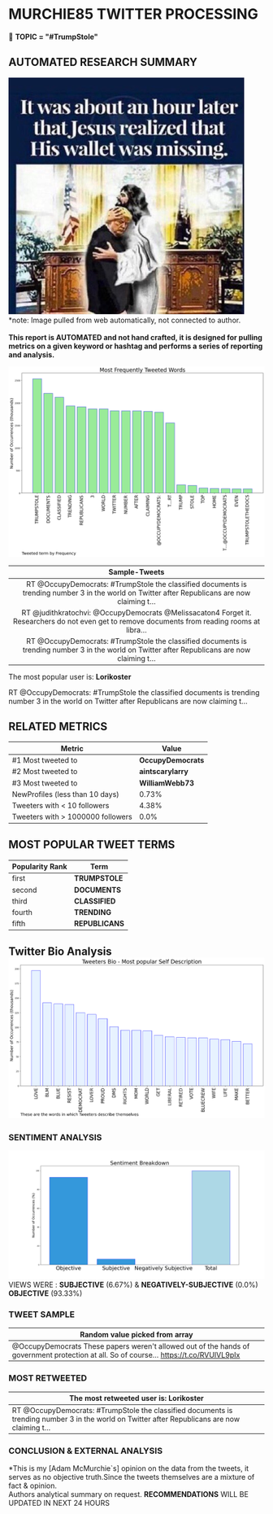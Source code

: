 # MURCHIE85 TWITTER PROCESSING 
&#x1F34E; **TOPIC = "#TrumpStole"**

## AUTOMATED RESEARCH SUMMARY

![image](assets/2022-08-22hashtagImage.png)*note: Image pulled from web automatically, not connected to author.
<br></br>
<b> This report is AUTOMATED and not hand crafted, it is designed for pulling metrics on a given keyword or hashtag and performs a series of reporting and analysis.</b>



![image](assets/2022-08-22TWEETS.png)



|                **Sample-Tweets**        |
| :-------------: |
| RT @OccupyDemocrats: #TrumpStole the classified documents is trending number 3 in the world on Twitter after Republicans are now claiming t… |
| RT @judithkratochvi: @OccupyDemocrats @Melissacaton4 Forget it. Researchers do not even get to remove documents from reading rooms at libra… |
| RT @OccupyDemocrats: #TrumpStole the classified documents is trending number 3 in the world on Twitter after Republicans are now claiming t… |

The most popular user is: **Lorikoster**
<div class="alert alert-block alert-danger"> RT @OccupyDemocrats: #TrumpStole the classified documents is trending number 3 in the world on Twitter after Republicans are now claiming t…</div>

## RELATED METRICS<br>
| Metric | Value |
| ------------- | ------------- |
| #1 Most tweeted to  | **OccupyDemocrats** |
| #2 Most tweeted to  | **aintscarylarry** |
| #3 Most tweeted to  | **WilliamWebb73** |
| NewProfiles (less than 10 days) | 0.73%  |
| Tweeters with < 10 followers  | 4.38%|
| Tweeters with > 1000000 followers  | 0.0%  |



## MOST POPULAR TWEET TERMS 


| Popularity Rank  | Term |
| ------------- | ------------- |
| first  | **TRUMPSTOLE**  |
| second  | **DOCUMENTS**  |
| third  | **CLASSIFIED** |
| fourth  | **TRENDING**  |
| fifth  | **REPUBLICANS**  |


## Twitter Bio Analysis![image](assets/2022-08-22BIO.png)
### SENTIMENT ANALYSIS
![image](assets/2022-08-22sentiment.png)
VIEWS WERE : **SUBJECTIVE**  (6.67%) & **NEGATIVELY-SUBJECTIVE** (0.0%) **OBJECTIVE** (93.33%)

### TWEET SAMPLE 
| Random value picked from array |
| ------------- |
|@OccupyDemocrats These papers weren't allowed out of the hands of government protection at all. So of course… https://t.co/RVUIVL9pIx |

### MOST RETWEETED 

| The most retweeted user is: **Lorikoster**  |
| ------------- |
| RT @OccupyDemocrats: #TrumpStole the classified documents is trending number 3 in the world on Twitter after Republicans are now claiming t… |

### CONCLUSION & EXTERNAL ANALYSIS

*This is my [Adam McMurchie`s] opinion on the data from the tweets, it serves as no objective truth.Since the tweets themselves are a mixture of fact & opinion.<br>
Authors analytical summary on request.
**RECOMMENDATIONS** WILL BE UPDATED IN NEXT  24 HOURS <br>